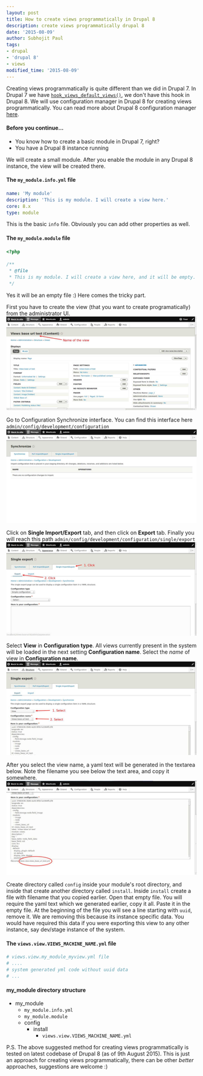 ```yaml
---
layout: post
title: How to create views programmatically in Drupal 8
description: create views programmatically drupal 8
date: '2015-08-09'
author: Subhojit Paul
tags:
- drupal
- 'drupal 8'
- views
modified_time: '2015-08-09'
---
```


Creating views programmatically is quite different than we did in Drupal 7. In Drupal 7 we have [`hook_views_default_views()`](https://api.drupal.org/api/views/views.api.php/function/hook_views_default_views/7 "hook_views_default_views()"), we don't have this hook in Drupal 8. We will use configuration manager in Drupal 8 for creating views programmatically. You can read more about Drupal 8 configuration manager [here](https://www.drupal.org/documentation/administer/config "Configuration Manager in Drupal 8").

#### Before you continue...
- You know how to create a basic module in Drupal 7, right?
- You have a Drupal 8 instance running

We will create a small module. After you enable the module in any Drupal 8 instance, the view will be created there.

#### The `my_module.info.yml` file
```yaml
name: 'My module'
description: 'This is my module. I will create a view here.'
core: 8.x
type: module
```
This is the basic `info` file. Obviously you can add other properties as well.

#### The `my_module.module` file
```php
<?php

/**
 * @file
 * This is my module. I will create a view here, and it will be empty.
 */
```
Yes it will be an empty file :) Here comes the tricky part.

First you have to create the view (that you want to create programatically) from the administrator UI.
![Views configuration](/images/post_7/views-programmatically-1.jpg "Views configuration")

Go to Configuration Synchronize interface. You can find this interface here `admin/config/development/configuration`
![Configuration synchronize interface](/images/post_7/views-programmatically-2.jpg "Configuration synchronize interface")

Click on **Single Import/Export** tab, and then click on **Export** tab. Finally you will reach this path `admin/config/development/configuration/single/export`
![Configuration export interface](/images/post_7/views-programmatically-3.jpg "Configuration export interface")

Select **View** in **Configuration type**. All views currently present in the system will be loaded in the next setting **Configuration name**. Select the *name* of view in **Configuration name**.
![Configuration selection](/images/post_7/views-programmatically-4.jpg "Configuration selection")

After you select the view name, a yaml text will be generated in the textarea below. Note the filename you see below the text area, and copy it somewhere.
![Views configuration name](/images/post_7/views-programmatically-5.jpg "Views configuration name")

Create directory called `config` inside your module's root directory, and inside that create another directory called `install`. Inside `install` create a file with filename that you copied earlier. Open that empty file. You will require the yaml text which we generated earlier, copy it all. Paste it in the empty file. At the beginning of the file you will see a line starting with `uuid`, remove it. We are removing this because its instance specific data. You would have required this data if you were exporting this view to any other instance, say dev/stage instance of the system.

#### The `views.view.VIEWS_MACHINE_NAME.yml` file
```yaml
# views.view.my_module_myview.yml file
# ....
# system generated yml code without uuid data
# ...
```

#### my_module directory structure
- my_module
  - `my_module.info.yml`
  - `my_module.module`
  - config
    - install
      - `views.view.VIEWS_MACHINE_NAME.yml`

P.S. The above suggested method for creating views programmatically is tested on latest codebase of Drupal 8 (as of 9th August 2015). This is just an approach for creating views programmatically, there can be other *better* approaches, suggestions are welcome :)
